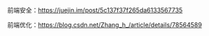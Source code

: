 前端安全：https://juejin.im/post/5c137f37f265da6133567735

前端优化：https://blog.csdn.net/Zhang_h_/article/details/78564589

